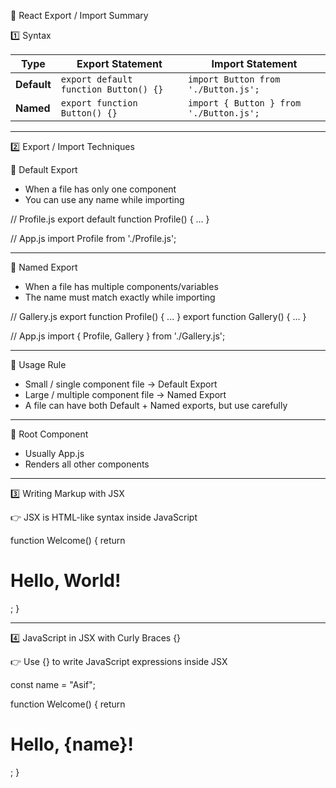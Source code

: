 
📘 React Export / Import Summary  

1️⃣ Syntax  

| Type      | Export Statement                           | Import Statement                                |
|-----------|-------------------------------------------|------------------------------------------------|
| **Default** | `export default function Button() {}`      | `import Button from './Button.js';`             |
| **Named**   | `export function Button() {}`              | `import { Button } from './Button.js';`         |

----------------------------------------------------------

2️⃣ Export / Import Techniques  

🔹 Default Export  
- When a file has only one component  
- You can use any name while importing  

// Profile.js
export default function Profile() { ... }

// App.js
import Profile from './Profile.js';

----------------------------------------------------------

🔹 Named Export  
- When a file has multiple components/variables  
- The name must match exactly while importing  

// Gallery.js
export function Profile() { ... }
export function Gallery() { ... }

// App.js
import { Profile, Gallery } from './Gallery.js';

----------------------------------------------------------

🔹 Usage Rule  
- Small / single component file → Default Export  
- Large / multiple component file → Named Export  
- A file can have both Default + Named exports, but use carefully  

----------------------------------------------------------

🔹 Root Component  
- Usually App.js  
- Renders all other components  

----------------------------------------------------------

3️⃣ Writing Markup with JSX  

👉 JSX is HTML-like syntax inside JavaScript  

function Welcome() {
  return <h1>Hello, World!</h1>;
}

----------------------------------------------------------

4️⃣ JavaScript in JSX with Curly Braces {}  

👉 Use {} to write JavaScript expressions inside JSX  

const name = "Asif";

function Welcome() {
  return <h1>Hello, {name}!</h1>;
}
